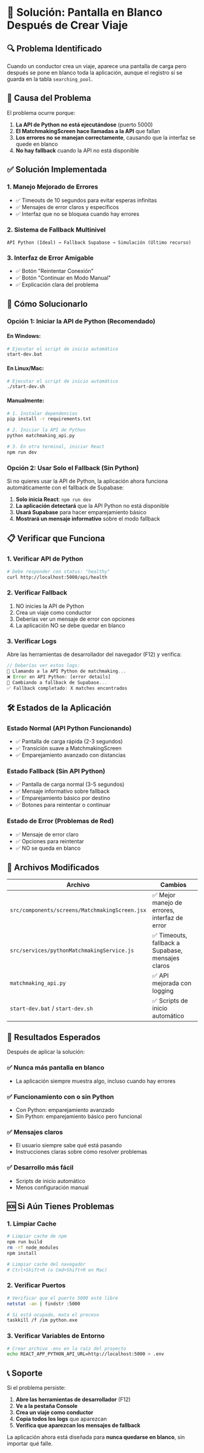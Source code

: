 # 🔧 Solución: Pantalla en Blanco Después de Crear Viaje

## 🔍 **Problema Identificado**

Cuando un conductor crea un viaje, aparece una pantalla de carga pero después se pone en blanco toda la aplicación, aunque el registro sí se guarda en la tabla `searching_pool`.

## 🎯 **Causa del Problema**

El problema ocurre porque:

1. **La API de Python no está ejecutándose** (puerto 5000)
2. **El MatchmakingScreen hace llamadas a la API** que fallan
3. **Los errores no se manejan correctamente**, causando que la interfaz se quede en blanco
4. **No hay fallback** cuando la API no está disponible

## ✅ **Solución Implementada**

### 1. **Manejo Mejorado de Errores**
- ✅ Timeouts de 10 segundos para evitar esperas infinitas
- ✅ Mensajes de error claros y específicos
- ✅ Interfaz que no se bloquea cuando hay errores

### 2. **Sistema de Fallback Multinivel**
```
API Python (Ideal) → Fallback Supabase → Simulación (Último recurso)
```

### 3. **Interfaz de Error Amigable**
- ✅ Botón "Reintentar Conexión"
- ✅ Botón "Continuar en Modo Manual"
- ✅ Explicación clara del problema

## 🚀 **Cómo Solucionarlo**

### **Opción 1: Iniciar la API de Python (Recomendado)**

#### En Windows:
```bash
# Ejecutar el script de inicio automático
start-dev.bat
```

#### En Linux/Mac:
```bash
# Ejecutar el script de inicio automático
./start-dev.sh
```

#### Manualmente:
```bash
# 1. Instalar dependencias
pip install -r requirements.txt

# 2. Iniciar la API de Python
python matchmaking_api.py

# 3. En otra terminal, iniciar React
npm run dev
```

### **Opción 2: Usar Solo el Fallback (Sin Python)**

Si no quieres usar la API de Python, la aplicación ahora funciona automáticamente con el fallback de Supabase:

1. **Solo inicia React**: `npm run dev`
2. **La aplicación detectará** que la API Python no está disponible
3. **Usará Supabase** para hacer emparejamiento básico
4. **Mostrará un mensaje informativo** sobre el modo fallback

## 📋 **Verificar que Funciona**

### 1. **Verificar API de Python**
```bash
# Debe responder con status: "healthy"
curl http://localhost:5000/api/health
```

### 2. **Verificar Fallback**
1. NO inicies la API de Python
2. Crea un viaje como conductor
3. Deberías ver un mensaje de error con opciones
4. La aplicación NO se debe quedar en blanco

### 3. **Verificar Logs**
Abre las herramientas de desarrollador del navegador (F12) y verifica:

```javascript
// Deberías ver estos logs:
🐍 Llamando a la API Python de matchmaking...
❌ Error en API Python: [error details]
🔄 Cambiando a fallback de Supabase...
✅ Fallback completado: X matches encontrados
```

## 🛠️ **Estados de la Aplicación**

### **Estado Normal (API Python Funcionando)**
- ✅ Pantalla de carga rápida (2-3 segundos)
- ✅ Transición suave a MatchmakingScreen
- ✅ Emparejamiento avanzado con distancias

### **Estado Fallback (Sin API Python)**
- ✅ Pantalla de carga normal (3-5 segundos)
- ✅ Mensaje informativo sobre fallback
- ✅ Emparejamiento básico por destino
- ✅ Botones para reintentar o continuar

### **Estado de Error (Problemas de Red)**
- ✅ Mensaje de error claro
- ✅ Opciones para reintentar
- ✅ NO se queda en blanco

## 🔧 **Archivos Modificados**

| Archivo | Cambios |
|---------|---------|
| `src/components/screens/MatchmakingScreen.jsx` | ✅ Mejor manejo de errores, interfaz de error |
| `src/services/pythonMatchmakingService.js` | ✅ Timeouts, fallback a Supabase, mensajes claros |
| `matchmaking_api.py` | ✅ API mejorada con logging |
| `start-dev.bat` / `start-dev.sh` | ✅ Scripts de inicio automático |

## 🎯 **Resultados Esperados**

Después de aplicar la solución:

### ✅ **Nunca más pantalla en blanco**
- La aplicación siempre muestra algo, incluso cuando hay errores

### ✅ **Funcionamiento con o sin Python**
- Con Python: emparejamiento avanzado
- Sin Python: emparejamiento básico pero funcional

### ✅ **Mensajes claros**
- El usuario siempre sabe qué está pasando
- Instrucciones claras sobre cómo resolver problemas

### ✅ **Desarrollo más fácil**
- Scripts de inicio automático
- Menos configuración manual

## 🆘 **Si Aún Tienes Problemas**

### 1. **Limpiar Cache**
```bash
# Limpiar cache de npm
npm run build
rm -rf node_modules
npm install

# Limpiar cache del navegador
# Ctrl+Shift+R (o Cmd+Shift+R en Mac)
```

### 2. **Verificar Puertos**
```bash
# Verificar que el puerto 5000 esté libre
netstat -an | findstr :5000

# Si está ocupado, mata el proceso
taskkill /f /im python.exe
```

### 3. **Verificar Variables de Entorno**
```bash
# Crear archivo .env en la raíz del proyecto
echo REACT_APP_PYTHON_API_URL=http://localhost:5000 > .env
```

## 📞 **Soporte**

Si el problema persiste:

1. **Abre las herramientas de desarrollador** (F12)
2. **Ve a la pestaña Console**
3. **Crea un viaje como conductor**
4. **Copia todos los logs** que aparezcan
5. **Verifica que aparezcan los mensajes de fallback**

La aplicación ahora está diseñada para **nunca quedarse en blanco**, sin importar qué falle.




